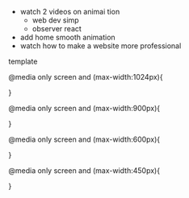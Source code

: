 - watch 2 videos on animai
  tion
  - web dev simp
  - observer react
- add home smooth animation
- watch how to make a website more professional

template

@media only screen and (max-width:1024px){

}

@media only screen and (max-width:900px){

}

@media only screen and (max-width:600px){

}

@media only screen and (max-width:450px){

}
